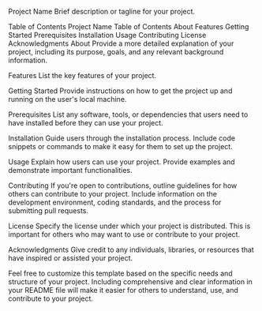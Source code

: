 Project Name
Brief description or tagline for your project.

Table of Contents
Project Name
Table of Contents
About
Features
Getting Started
Prerequisites
Installation
Usage
Contributing
License
Acknowledgments
About
Provide a more detailed explanation of your project, including its purpose, goals, and any relevant background information.

Features
List the key features of your project.

Getting Started
Provide instructions on how to get the project up and running on the user's local machine.

Prerequisites
List any software, tools, or dependencies that users need to have installed before they can use your project.

Installation
Guide users through the installation process. Include code snippets or commands to make it easy for them to set up the project.

Usage
Explain how users can use your project. Provide examples and demonstrate important functionalities.

Contributing
If you're open to contributions, outline guidelines for how others can contribute to your project. Include information on the development environment, coding standards, and the process for submitting pull requests.

License
Specify the license under which your project is distributed. This is important for others who may want to use or contribute to your project.

Acknowledgments
Give credit to any individuals, libraries, or resources that have inspired or assisted your project.

Feel free to customize this template based on the specific needs and structure of your project. Including comprehensive and clear information in your README file will make it easier for others to understand, use, and contribute to your project.
